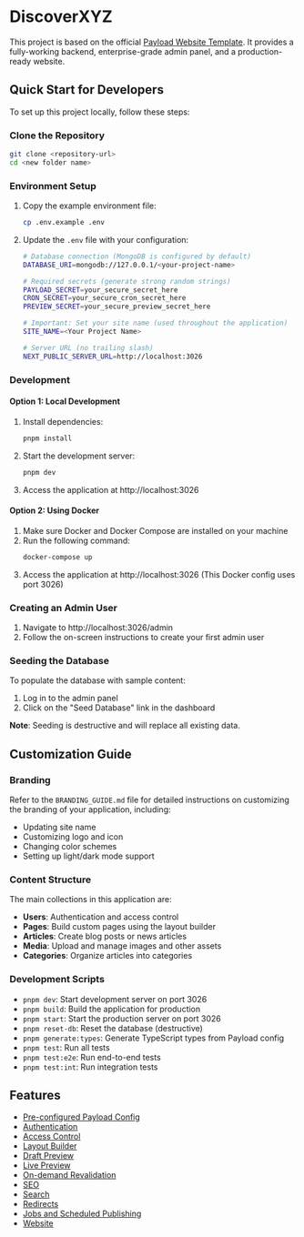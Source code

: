# DiscoverXYZ

This project is based on the official [Payload Website Template](https://github.com/payloadcms/payload/blob/main/templates/website). It provides a fully-working backend, enterprise-grade admin panel, and a production-ready website.

## Quick Start for Developers

To set up this project locally, follow these steps:

### Clone the Repository

```bash
git clone <repository-url>
cd <new folder name>
```

### Environment Setup

1. Copy the example environment file:
   ```bash
   cp .env.example .env
   ```

2. Update the `.env` file with your configuration:
   ```bash
   # Database connection (MongoDB is configured by default)
   DATABASE_URI=mongodb://127.0.0.1/<your-project-name>

   # Required secrets (generate strong random strings)
   PAYLOAD_SECRET=your_secure_secret_here
   CRON_SECRET=your_secure_cron_secret_here
   PREVIEW_SECRET=your_secure_preview_secret_here

   # Important: Set your site name (used throughout the application)
   SITE_NAME=<Your Project Name>

   # Server URL (no trailing slash)
   NEXT_PUBLIC_SERVER_URL=http://localhost:3026
   ```

### Development

#### Option 1: Local Development

1. Install dependencies:
   ```bash
   pnpm install
   ```

2. Start the development server:
   ```bash
   pnpm dev
   ```

3. Access the application at http://localhost:3026

#### Option 2: Using Docker

1. Make sure Docker and Docker Compose are installed on your machine
2. Run the following command:
   ```bash
   docker-compose up
   ```
3. Access the application at http://localhost:3026 (This Docker config uses port 3026)

### Creating an Admin User

1. Navigate to http://localhost:3026/admin
2. Follow the on-screen instructions to create your first admin user

### Seeding the Database

To populate the database with sample content:
1. Log in to the admin panel
2. Click on the "Seed Database" link in the dashboard

**Note**: Seeding is destructive and will replace all existing data.

## Customization Guide

### Branding

Refer to the `BRANDING_GUIDE.md` file for detailed instructions on customizing the branding of your application, including:
- Updating site name
- Customizing logo and icon
- Changing color schemes
- Setting up light/dark mode support

### Content Structure

The main collections in this application are:
- **Users**: Authentication and access control
- **Pages**: Build custom pages using the layout builder
- **Articles**: Create blog posts or news articles
- **Media**: Upload and manage images and other assets
- **Categories**: Organize articles into categories

### Development Scripts

- `pnpm dev`: Start development server on port 3026
- `pnpm build`: Build the application for production
- `pnpm start`: Start the production server on port 3026
- `pnpm reset-db`: Reset the database (destructive)
- `pnpm generate:types`: Generate TypeScript types from Payload config
- `pnpm test`: Run all tests
- `pnpm test:e2e`: Run end-to-end tests
- `pnpm test:int`: Run integration tests

## Features

- [Pre-configured Payload Config](#how-it-works)
- [Authentication](#users-authentication)
- [Access Control](#access-control)
- [Layout Builder](#layout-builder)
- [Draft Preview](#draft-preview)
- [Live Preview](#live-preview)
- [On-demand Revalidation](#on-demand-revalidation)
- [SEO](#seo)
- [Search](#search)
- [Redirects](#redirects)
- [Jobs and Scheduled Publishing](#jobs-and-scheduled-publish)
- [Website](#website)
